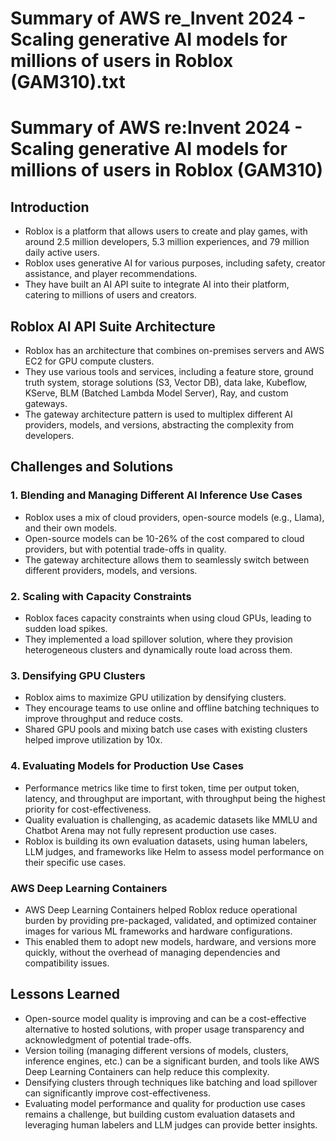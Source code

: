 # Summary of AWS re_Invent 2024 - Scaling generative AI models for millions of users in Roblox  (GAM310).txt

# Summary of AWS re:Invent 2024 - Scaling generative AI models for millions of users in Roblox (GAM310)

## Introduction

- Roblox is a platform that allows users to create and play games, with around 2.5 million developers, 5.3 million experiences, and 79 million daily active users.
- Roblox uses generative AI for various purposes, including safety, creator assistance, and player recommendations.
- They have built an AI API suite to integrate AI into their platform, catering to millions of users and creators.

## Roblox AI API Suite Architecture

- Roblox has an architecture that combines on-premises servers and AWS EC2 for GPU compute clusters.
- They use various tools and services, including a feature store, ground truth system, storage solutions (S3, Vector DB), data lake, Kubeflow, KServe, BLM (Batched Lambda Model Server), Ray, and custom gateways.
- The gateway architecture pattern is used to multiplex different AI providers, models, and versions, abstracting the complexity from developers.

## Challenges and Solutions

### 1. Blending and Managing Different AI Inference Use Cases

- Roblox uses a mix of cloud providers, open-source models (e.g., Llama), and their own models.
- Open-source models can be 10-26% of the cost compared to cloud providers, but with potential trade-offs in quality.
- The gateway architecture allows them to seamlessly switch between different providers, models, and versions.

### 2. Scaling with Capacity Constraints

- Roblox faces capacity constraints when using cloud GPUs, leading to sudden load spikes.
- They implemented a load spillover solution, where they provision heterogeneous clusters and dynamically route load across them.

### 3. Densifying GPU Clusters

- Roblox aims to maximize GPU utilization by densifying clusters.
- They encourage teams to use online and offline batching techniques to improve throughput and reduce costs.
- Shared GPU pools and mixing batch use cases with existing clusters helped improve utilization by 10x.

### 4. Evaluating Models for Production Use Cases

- Performance metrics like time to first token, time per output token, latency, and throughput are important, with throughput being the highest priority for cost-effectiveness.
- Quality evaluation is challenging, as academic datasets like MMLU and Chatbot Arena may not fully represent production use cases.
- Roblox is building its own evaluation datasets, using human labelers, LLM judges, and frameworks like Helm to assess model performance on their specific use cases.

### AWS Deep Learning Containers

- AWS Deep Learning Containers helped Roblox reduce operational burden by providing pre-packaged, validated, and optimized container images for various ML frameworks and hardware configurations.
- This enabled them to adopt new models, hardware, and versions more quickly, without the overhead of managing dependencies and compatibility issues.

## Lessons Learned

- Open-source model quality is improving and can be a cost-effective alternative to hosted solutions, with proper usage transparency and acknowledgment of potential trade-offs.
- Version toiling (managing different versions of models, clusters, inference engines, etc.) can be a significant burden, and tools like AWS Deep Learning Containers can help reduce this complexity.
- Densifying clusters through techniques like batching and load spillover can significantly improve cost-effectiveness.
- Evaluating model performance and quality for production use cases remains a challenge, but building custom evaluation datasets and leveraging human labelers and LLM judges can provide better insights.